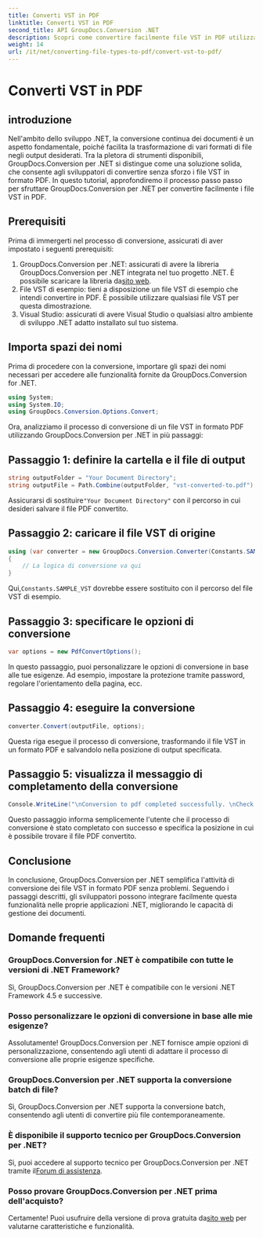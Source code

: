 ```yaml
---
title: Converti VST in PDF
linktitle: Converti VST in PDF
second_title: API GroupDocs.Conversion .NET
description: Scopri come convertire facilmente file VST in PDF utilizzando GroupDocs.Conversion per .NET. Migliora le tue capacità di gestione dei documenti.
weight: 14
url: /it/net/converting-file-types-to-pdf/convert-vst-to-pdf/
---
```


# Converti VST in PDF

## introduzione
Nell'ambito dello sviluppo .NET, la conversione continua dei documenti è un aspetto fondamentale, poiché facilita la trasformazione di vari formati di file negli output desiderati. Tra la pletora di strumenti disponibili, GroupDocs.Conversion per .NET si distingue come una soluzione solida, che consente agli sviluppatori di convertire senza sforzo i file VST in formato PDF. In questo tutorial, approfondiremo il processo passo passo per sfruttare GroupDocs.Conversion per .NET per convertire facilmente i file VST in PDF.
## Prerequisiti
Prima di immergerti nel processo di conversione, assicurati di aver impostato i seguenti prerequisiti:
1.  GroupDocs.Conversion per .NET: assicurati di avere la libreria GroupDocs.Conversion per .NET integrata nel tuo progetto .NET. È possibile scaricare la libreria da[sito web](https://releases.groupdocs.com/conversion/net/).
2. File VST di esempio: tieni a disposizione un file VST di esempio che intendi convertire in PDF. È possibile utilizzare qualsiasi file VST per questa dimostrazione.
3. Visual Studio: assicurati di avere Visual Studio o qualsiasi altro ambiente di sviluppo .NET adatto installato sul tuo sistema.

## Importa spazi dei nomi
Prima di procedere con la conversione, importare gli spazi dei nomi necessari per accedere alle funzionalità fornite da GroupDocs.Conversion for .NET.

```csharp
using System;
using System.IO;
using GroupDocs.Conversion.Options.Convert;
```

Ora, analizziamo il processo di conversione di un file VST in formato PDF utilizzando GroupDocs.Conversion per .NET in più passaggi:
## Passaggio 1: definire la cartella e il file di output
```csharp
string outputFolder = "Your Document Directory";
string outputFile = Path.Combine(outputFolder, "vst-converted-to.pdf");
```
 Assicurarsi di sostituire`"Your Document Directory"` con il percorso in cui desideri salvare il file PDF convertito.
## Passaggio 2: caricare il file VST di origine
```csharp
using (var converter = new GroupDocs.Conversion.Converter(Constants.SAMPLE_VST))
{
    // La logica di conversione va qui
}
```
 Qui,`Constants.SAMPLE_VST` dovrebbe essere sostituito con il percorso del file VST di esempio.
## Passaggio 3: specificare le opzioni di conversione
```csharp
var options = new PdfConvertOptions();
```
In questo passaggio, puoi personalizzare le opzioni di conversione in base alle tue esigenze. Ad esempio, impostare la protezione tramite password, regolare l'orientamento della pagina, ecc.
## Passaggio 4: eseguire la conversione
```csharp
converter.Convert(outputFile, options);
```
Questa riga esegue il processo di conversione, trasformando il file VST in un formato PDF e salvandolo nella posizione di output specificata.
## Passaggio 5: visualizza il messaggio di completamento della conversione
```csharp
Console.WriteLine("\nConversion to pdf completed successfully. \nCheck output in {0}", outputFolder);
```
Questo passaggio informa semplicemente l'utente che il processo di conversione è stato completato con successo e specifica la posizione in cui è possibile trovare il file PDF convertito.

## Conclusione
In conclusione, GroupDocs.Conversion per .NET semplifica l'attività di conversione dei file VST in formato PDF senza problemi. Seguendo i passaggi descritti, gli sviluppatori possono integrare facilmente questa funzionalità nelle proprie applicazioni .NET, migliorando le capacità di gestione dei documenti.
## Domande frequenti
### GroupDocs.Conversion for .NET è compatibile con tutte le versioni di .NET Framework?
Sì, GroupDocs.Conversion per .NET è compatibile con le versioni .NET Framework 4.5 e successive.
### Posso personalizzare le opzioni di conversione in base alle mie esigenze?
Assolutamente! GroupDocs.Conversion per .NET fornisce ampie opzioni di personalizzazione, consentendo agli utenti di adattare il processo di conversione alle proprie esigenze specifiche.
### GroupDocs.Conversion per .NET supporta la conversione batch di file?
Sì, GroupDocs.Conversion per .NET supporta la conversione batch, consentendo agli utenti di convertire più file contemporaneamente.
### È disponibile il supporto tecnico per GroupDocs.Conversion per .NET?
 Sì, puoi accedere al supporto tecnico per GroupDocs.Conversion per .NET tramite il[Forum di assistenza](https://forum.groupdocs.com/c/conversion/11).
### Posso provare GroupDocs.Conversion per .NET prima dell'acquisto?
 Certamente! Puoi usufruire della versione di prova gratuita da[sito web](https://releases.groupdocs.com/) per valutarne caratteristiche e funzionalità.